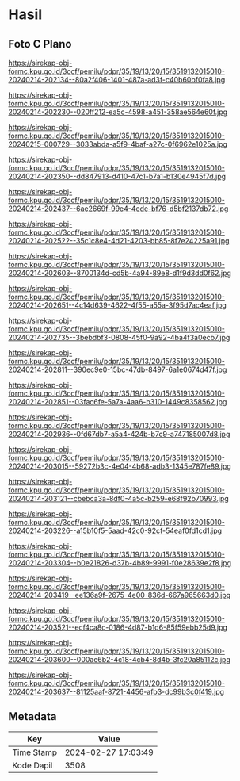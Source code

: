 # Hasil

## Foto C Plano

https://sirekap-obj-formc.kpu.go.id/3ccf/pemilu/pdpr/35/19/13/20/15/3519132015010-20240214-202134--80a2f406-1401-487a-ad3f-c40b60bf0fa8.jpg

https://sirekap-obj-formc.kpu.go.id/3ccf/pemilu/pdpr/35/19/13/20/15/3519132015010-20240214-202230--020ff212-ea5c-4598-a451-358ae564e60f.jpg

https://sirekap-obj-formc.kpu.go.id/3ccf/pemilu/pdpr/35/19/13/20/15/3519132015010-20240215-000729--3033abda-a5f9-4baf-a27c-0f6962e1025a.jpg

https://sirekap-obj-formc.kpu.go.id/3ccf/pemilu/pdpr/35/19/13/20/15/3519132015010-20240214-202350--dd847913-d410-47c1-b7a1-b130e4945f7d.jpg

https://sirekap-obj-formc.kpu.go.id/3ccf/pemilu/pdpr/35/19/13/20/15/3519132015010-20240214-202437--6ae2669f-99e4-4ede-bf76-d5bf2137db72.jpg

https://sirekap-obj-formc.kpu.go.id/3ccf/pemilu/pdpr/35/19/13/20/15/3519132015010-20240214-202522--35c1c8e4-4d21-4203-bb85-8f7e24225a91.jpg

https://sirekap-obj-formc.kpu.go.id/3ccf/pemilu/pdpr/35/19/13/20/15/3519132015010-20240214-202603--8700134d-cd5b-4a94-89e8-d1f9d3dd0f62.jpg

https://sirekap-obj-formc.kpu.go.id/3ccf/pemilu/pdpr/35/19/13/20/15/3519132015010-20240214-202651--4c14d639-4622-4f55-a55a-3f95d7ac4eaf.jpg

https://sirekap-obj-formc.kpu.go.id/3ccf/pemilu/pdpr/35/19/13/20/15/3519132015010-20240214-202735--3bebdbf3-0808-45f0-9a92-4ba4f3a0ecb7.jpg

https://sirekap-obj-formc.kpu.go.id/3ccf/pemilu/pdpr/35/19/13/20/15/3519132015010-20240214-202811--390ec9e0-15bc-47db-8497-6a1e0674d47f.jpg

https://sirekap-obj-formc.kpu.go.id/3ccf/pemilu/pdpr/35/19/13/20/15/3519132015010-20240214-202851--03fac6fe-5a7a-4aa6-b310-1449c8358562.jpg

https://sirekap-obj-formc.kpu.go.id/3ccf/pemilu/pdpr/35/19/13/20/15/3519132015010-20240214-202936--0fd67db7-a5a4-424b-b7c9-a747185007d8.jpg

https://sirekap-obj-formc.kpu.go.id/3ccf/pemilu/pdpr/35/19/13/20/15/3519132015010-20240214-203015--59272b3c-4e04-4b68-adb3-1345e787fe89.jpg

https://sirekap-obj-formc.kpu.go.id/3ccf/pemilu/pdpr/35/19/13/20/15/3519132015010-20240214-203121--cbebca3a-8df0-4a5c-b259-e68f92b70993.jpg

https://sirekap-obj-formc.kpu.go.id/3ccf/pemilu/pdpr/35/19/13/20/15/3519132015010-20240214-203226--a15b10f5-5aad-42c0-92cf-54eaf0fd1cd1.jpg

https://sirekap-obj-formc.kpu.go.id/3ccf/pemilu/pdpr/35/19/13/20/15/3519132015010-20240214-203304--b0e21826-d37b-4b89-9991-f0e28639e2f8.jpg

https://sirekap-obj-formc.kpu.go.id/3ccf/pemilu/pdpr/35/19/13/20/15/3519132015010-20240214-203419--ee136a9f-2675-4e00-836d-667a965663d0.jpg

https://sirekap-obj-formc.kpu.go.id/3ccf/pemilu/pdpr/35/19/13/20/15/3519132015010-20240214-203521--ecf4ca8c-0186-4d87-b1d6-85f59ebb25d9.jpg

https://sirekap-obj-formc.kpu.go.id/3ccf/pemilu/pdpr/35/19/13/20/15/3519132015010-20240214-203600--000ae6b2-4c18-4cb4-8d4b-3fc20a85112c.jpg

https://sirekap-obj-formc.kpu.go.id/3ccf/pemilu/pdpr/35/19/13/20/15/3519132015010-20240214-203637--81125aaf-8721-4456-afb3-dc99b3c0f419.jpg


## Metadata

| Key        | Value               |
| ---------- | ------------------- |
| Time Stamp | 2024-02-27 17:03:49 |
| Kode Dapil | 3508                |



